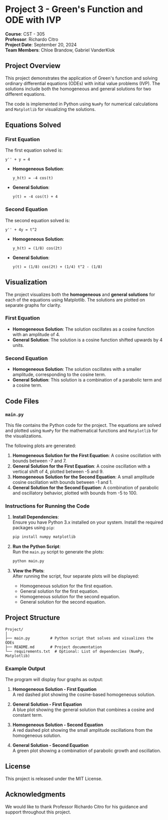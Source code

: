 
# Project 3 - Green's Function and ODE with IVP

**Course**: CST - 305  
**Professor**: Richardo Citro  
**Project Date**: September 20, 2024  
**Team Members**: Chloe Brandow, Gabriel VanderKlok  

## Project Overview

This project demonstrates the application of Green's function and solving ordinary differential equations (ODEs) with initial value problems (IVP). The solutions include both the homogeneous and general solutions for two different equations.

The code is implemented in Python using `NumPy` for numerical calculations and `Matplotlib` for visualizing the solutions.

## Equations Solved

### First Equation
The first equation solved is:

```
y'' + y = 4
```

- **Homogeneous Solution**:  
  ```
  y_h(t) = -4 cos(t)
  ```

- **General Solution**:  
  ```
  y(t) = -4 cos(t) + 4
  ```

### Second Equation
The second equation solved is:

```
y'' + 4y = t^2
```

- **Homogeneous Solution**:  
  ```
  y_h(t) = (1/8) cos(2t)
  ```

- **General Solution**:  
  ```
  y(t) = (1/8) cos(2t) + (1/4) t^2 - (1/8)
  ```

## Visualization

The project visualizes both the **homogeneous** and **general solutions** for each of the equations using Matplotlib. The solutions are plotted on separate graphs for clarity.

### First Equation

- **Homogeneous Solution**: The solution oscillates as a cosine function with an amplitude of 4.
- **General Solution**: The solution is a cosine function shifted upwards by 4 units.

### Second Equation

- **Homogeneous Solution**: The solution oscillates with a smaller amplitude, corresponding to the cosine term.
- **General Solution**: This solution is a combination of a parabolic term and a cosine term.

## Code Files

### `main.py`

This file contains the Python code for the project. The equations are solved and plotted using `NumPy` for the mathematical functions and `Matplotlib` for the visualizations.

The following plots are generated:
1. **Homogeneous Solution for the First Equation**: A cosine oscillation with bounds between -7 and 7.
2. **General Solution for the First Equation**: A cosine oscillation with a vertical shift of 4, plotted between -5 and 9.
3. **Homogeneous Solution for the Second Equation**: A small amplitude cosine oscillation with bounds between -1 and 1.
4. **General Solution for the Second Equation**: A combination of parabolic and oscillatory behavior, plotted with bounds from -5 to 100.

### Instructions for Running the Code

1. **Install Dependencies**:  
   Ensure you have Python 3.x installed on your system. Install the required packages using `pip`:

   ```bash
   pip install numpy matplotlib
   ```

2. **Run the Python Script**:  
   Run the `main.py` script to generate the plots:

   ```bash
   python main.py
   ```

3. **View the Plots**:  
   After running the script, four separate plots will be displayed:
   - Homogeneous solution for the first equation.
   - General solution for the first equation.
   - Homogeneous solution for the second equation.
   - General solution for the second equation.

## Project Structure

```
Project/
│
├── main.py         # Python script that solves and visualizes the ODEs
├── README.md       # Project documentation
└── requirements.txt  # Optional: List of dependencies (NumPy, Matplotlib)
```

### Example Output

The program will display four graphs as output:

1. **Homogeneous Solution - First Equation**  
   A red dashed plot showing the cosine-based homogeneous solution.

2. **General Solution - First Equation**  
   A blue plot showing the general solution that combines a cosine and constant term.

3. **Homogeneous Solution - Second Equation**  
   A red dashed plot showing the small amplitude oscillations from the homogeneous solution.

4. **General Solution - Second Equation**  
   A green plot showing a combination of parabolic growth and oscillation.

## License

This project is released under the MIT License.

## Acknowledgments

We would like to thank Professor Richardo Citro for his guidance and support throughout this project.
